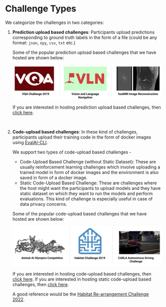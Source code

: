 # Challenge Types

We categorize the challenges in two categories:

1. **Prediction upload based challenges**: Participants upload predictions corresponding to ground truth labels in the form of a file (could be any format: `json`, `npy`, `csv`, `txt` etc.)

   Some of the popular prediction upload based challenges that we have hosted are shown below:

   <a href="https://eval.ai/web/challenges/list" target="_blank"><img src="../../_static/img/prediction-upload-challenges.png"></a><br />

   If you are interested in hosting prediction upload based challenges, then <a href="./host-challenge.html#host-prediction-upload-based-challenge">click here</a>.

   <br />

2. **Code-upload based challenges**: In these kind of challenges, participants upload their training code in the form of docker images using [EvalAI-CLI](https://github.com/Cloud-CV/evalai-cli/).

   We support two types of code-upload based challenges -
      - Code-Upload Based Challenge (without Static Dataset): These are usually reinforcement learning challenges which involve uploading a trained model in form of docker images and the environment is also saved in form of a docker image.
      - Static Code-Upload Based Challenge: These are challenges where the host might want the participants to upload models and they have static dataset on which they want to run the models and perform evaluations. This kind of challenge is especially useful in case of data privacy concerns.

   Some of the popular code-upload based challenges that we have hosted are shown below:

   <a href="https://eval.ai/web/challenges/list" target="_blank"><img src="../../_static/img/code-upload-challenges.png"></a>

   If you are interested in hosting code-upload based challenges, then <a href="./host_challenge.html#host-code-upload-based-challenge">click here</a>. If you are interested in hosting static code-upload based challenges, then <a href="./host_challenge.html#host-static-code-upload-based-challenge">click here</a>.

   A good reference would be the [Habitat Re-arrangement Challenge 2022](https://github.com/facebookresearch/habitat-challenge/tree/rearrangement-challenge-2022).